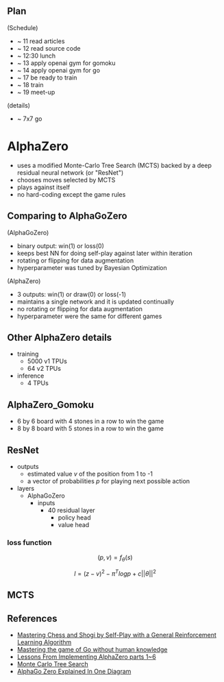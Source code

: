## Plan

(Schedule)

- ~ 11 read articles
- ~ 12 read source code
- ~ 12:30 lunch
- ~ 13 apply openai gym for gomoku
- ~ 14 apply openai gym for go
- ~ 17 be ready to train
- ~ 18 train
- ~ 19 meet-up

(details)

- ~ 7x7 go

# AlphaZero

- uses a modified Monte-Carlo Tree Search (MCTS) backed by a deep residual neural network (or "ResNet")
- chooses moves selected by MCTS
- plays against itself
- no hard-coding except the game rules

## Comparing to AlphaGoZero

(AlphaGoZero)

- binary output: win(1) or loss(0)
- keeps best NN for doing self-play against later within iteration
- rotating or flipping for data augmentation
- hyperparameter was tuned by Bayesian Optimization

(AlphaZero)

- 3 outputs: win(1) or draw(0) or loss(-1)
- maintains a single network and it is updated continually
- no rotating or flipping for data augmentation
- hyperparameter were the same for different games

## Other AlphaZero details

- training
  - 5000 v1 TPUs
  - 64 v2 TPUs
- inference
  - 4 TPUs

## AlphaZero_Gomoku

- 6 by 6 board with 4 stones in a row to win the game
- 8 by 8 board with 5 stones in a row to win the game

## ResNet

- outputs
  - estimated value $v$ of the position from 1 to -1
  - a vector of probabilities $p$ for playing next possible action
- layers
  - AlphaGoZero
    - inputs
      - 40 residual layer
        - policy head
        - value head

### loss function

$$
(p, v) = f_\theta(s)
$$

$$
l = (z - v)^2 - \pi^{T}logp + c||\theta||^2
$$


## MCTS





## References

- [Mastering Chess and Shogi by Self-Play with a General Reinforcement Learning Algorithm](https://arxiv.org/abs/1712.01815)
- [Mastering the game of Go without human knowledge](https://www.nature.com/articles/nature24270)
- [Lessons From Implementing AlphaZero parts 1~6](https://medium.com/oracledevs/lessons-from-implementing-alphazero-7e36e9054191)
- [Monte Carlo Tree Search](https://www.youtube.com/watch?v=UXW2yZndl7U)
- [AlphaGo Zero Explained In One Diagram](https://medium.com/applied-data-science/alphago-zero-explained-in-one-diagram-365f5abf67e0)
